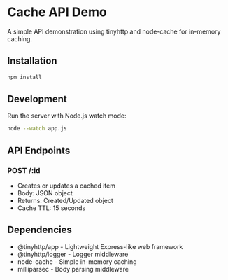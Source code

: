 # Cache API Demo

A simple API demonstration using tinyhttp and node-cache for in-memory caching.

## Installation

```bash
npm install
```

## Development

Run the server with Node.js watch mode:

```bash
node --watch app.js
```

## API Endpoints

### POST /:id
- Creates or updates a cached item
- Body: JSON object
- Returns: Created/Updated object
- Cache TTL: 15 seconds

## Dependencies

- @tinyhttp/app - Lightweight Express-like web framework
- @tinyhttp/logger - Logger middleware
- node-cache - Simple in-memory caching
- milliparsec - Body parsing middleware
